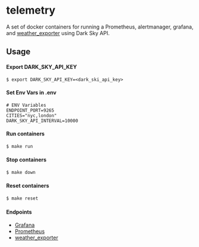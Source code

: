 # telemetry

A set of docker containers for running a Prometheus, alertmanager, grafana, and [weather_exporter](https://github.com/celliott/weather_exporter) using Dark Sky API.

## Usage

#### Export DARK_SKY_API_KEY
```
$ export DARK_SKY_API_KEY=<dark_ski_api_key>
```

#### Set Env Vars in .env
```
# ENV Variables
ENDPOINT_PORT=9265
CITIES="nyc,london"
DARK_SKY_API_INTERVAL=10000
```

#### Run containers
```bash
$ make run
```

#### Stop containers
```bash
$ make down
```

#### Reset containers
```bash
$ make reset
```

#### Endpoints

* [Grafana](http://localhost:3000)
* [Prometheus](http://localhost:9090)
* [weather_exporter](http://localhost:9265)
